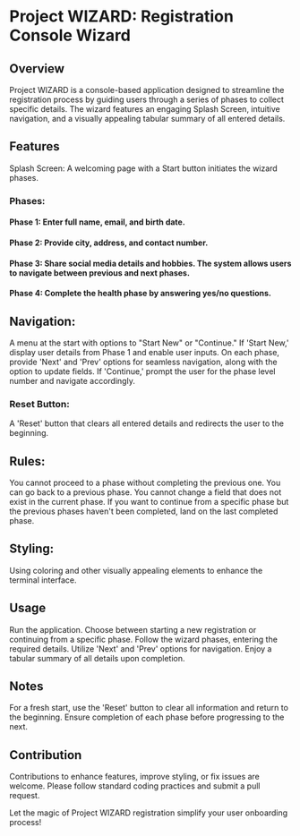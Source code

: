 # Project WIZARD: Registration Console Wizard

## Overview
Project WIZARD is a console-based application designed to streamline the registration process by guiding users through a series of phases to collect specific details. The wizard features an engaging Splash Screen, intuitive navigation, and a visually appealing tabular summary of all entered details.

## Features
Splash Screen: A welcoming page with a Start button initiates the wizard phases.

### Phases:
#### Phase 1: Enter full name, email, and birth date.
#### Phase 2: Provide city, address, and contact number.
#### Phase 3: Share social media details and hobbies. The system allows users to navigate between previous and next phases.
#### Phase 4: Complete the health phase by answering yes/no questions.

## Navigation:
A menu at the start with options to "Start New" or "Continue."
If 'Start New,' display user details from Phase 1 and enable user inputs.
On each phase, provide 'Next' and 'Prev' options for seamless navigation, along with the option to update fields.
If 'Continue,' prompt the user for the phase level number and navigate accordingly.

### Reset Button:
A 'Reset' button that clears all entered details and redirects the user to the beginning.

## Rules:
You cannot proceed to a phase without completing the previous one.
You can go back to a previous phase.
You cannot change a field that does not exist in the current phase.
If you want to continue from a specific phase but the previous phases haven't been completed, land on the last completed phase.

## Styling:
Using coloring and other visually appealing elements to enhance the terminal interface.

## Usage
Run the application.
Choose between starting a new registration or continuing from a specific phase.
Follow the wizard phases, entering the required details.
Utilize 'Next' and 'Prev' options for navigation.
Enjoy a tabular summary of all details upon completion.

## Notes
For a fresh start, use the 'Reset' button to clear all information and return to the beginning.
Ensure completion of each phase before progressing to the next.

## Contribution
Contributions to enhance features, improve styling, or fix issues are welcome. Please follow standard coding practices and submit a pull request.

Let the magic of Project WIZARD registration simplify your user onboarding process!




